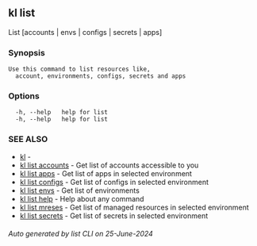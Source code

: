 ## kl list

List [accounts | envs | configs | secrets | apps]

### Synopsis

```
Use this command to list resources like,
  account, environments, configs, secrets and apps
```

### Options

```
  -h, --help   help for list
  -h, --help   help for list
```

### SEE ALSO

* [kl](kl.md)  - 
* [kl list accounts](kl_list_accounts.md)  - Get list of accounts accessible to you
* [kl list apps](kl_list_apps.md)  - Get list of apps in selected environment
* [kl list configs](kl_list_configs.md)  - Get list of configs in selected environment
* [kl list envs](kl_list_envs.md)  - Get list of environments
* [kl list help](kl_list_help.md)  - Help about any command
* [kl list mreses](kl_list_mreses.md)  - Get list of managed resources in selected environment
* [kl list secrets](kl_list_secrets.md)  - Get list of secrets in selected environment

###### Auto generated by list CLI on 25-June-2024
